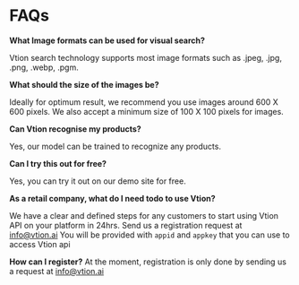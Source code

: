 
# FAQs
**What Image formats can be used for visual search?**

Vtion search technology supports most image formats such as .jpeg, .jpg, .png, .webp, .pgm.

**What should the size of the images be?**

Ideally for optimum result, we recommend you use images around 600 X 600 pixels.  We also accept a minimum size of 100 X 100  pixels for images.

**Can Vtion recognise my products?**

Yes, our model can be trained to recognize any products.

**Can I try this out for free?**

Yes, you can try it out on our demo site for free.

**As a retail company, what do I need todo to use Vtion?**

We have a clear and defined steps for any customers to start using Vtion API on your platform in 24hrs.
Send us a registration request at  info@vtion.ai
You will be provided with `appid` and `appkey` that you can use to access Vtion api

**How can I register?**
At the moment, registration is only done by sending us a request at info@vtion.ai
